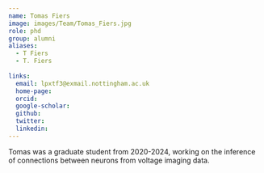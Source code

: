 ```yaml
---
name: Tomas Fiers
image: images/Team/Tomas_Fiers.jpg
role: phd
group: alumni
aliases:
  - T Fiers
  - T. Fiers
    
links:
  email: lpxtf3@exmail.nottingham.ac.uk
  home-page: 
  orcid: 
  google-scholar: 
  github: 
  twitter: 
  linkedin: 
---
```


Tomas was a graduate student from 2020-2024, working on the inference of connections between neurons from voltage imaging data. 
